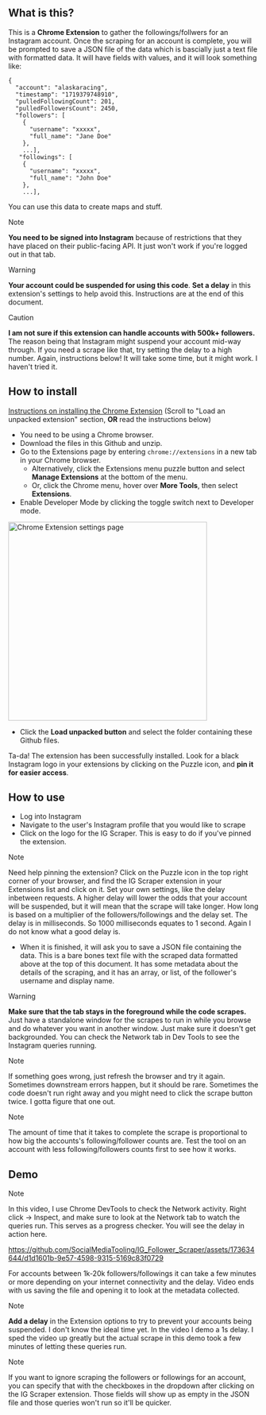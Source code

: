## What is this?
This is a **Chrome Extension** to gather the followings/follwers for an Instagram account. Once the scraping for an account is complete, you will be prompted to save a JSON file of the data which is bascially just a text file with formatted data. It will have fields with values, and it will look something like:

```
{
  "account": "alaskaracing",
  "timestamp": "1719379748910",
  "pulledFollowingCount": 201,
  "pulledFollowersCount": 2450,
  "followers": [
    {
      "username": "xxxxx",
      "full_name": "Jane Doe"
    },
    ...],
   "followings": [
    {
      "username": "xxxxx",
      "full_name": "John Doe"
    },
    ...],
```

You can use this data to create maps and stuff.

> [!NOTE]
> **You need to be signed into Instagram** because of restrictions that they have placed on their public-facing API. It just won't work if you're logged out in that tab.

> [!WARNING]
> **Your account could be suspended for using this code**. **Set a delay** in this extension's settings to help avoid this. Instructions are at the end of this document.

> [!CAUTION]
> **I am not sure if this extension can handle accounts with 500k+ followers.** The reason being that Instagram might suspend your account mid-way through. If you need a scrape like that, try setting the delay to a high number. Again, instructions below! It will take some time, but it might work. I haven't tried it.



## How to install
[Instructions on installing the Chrome Extension](https://developer.chrome.com/docs/extensions/get-started/tutorial/hello-world) (Scroll to "Load an unpacked extension" section, **OR** read the instructions below)
- You need to be using a Chrome browser.
- Download the files in this Github and unzip.
- Go to the Extensions page by entering `chrome://extensions` in a new tab in your Chrome browser.
  - Alternatively, click the Extensions menu puzzle button and select **Manage Extensions** at the bottom of the menu.
  - Or, click the Chrome menu, hover over **More Tools**, then select **Extensions**.
- Enable Developer Mode by clicking the toggle switch next to Developer mode.

<img src="https://github.com/SocialMediaTooling/IG_Follower_Scraper/assets/173634644/8a139534-5b5b-478f-a2f0-b6b988a698e2" alt="Chrome Extension settings page" width="400"/>

- Click the **Load unpacked button** and select the folder containing these Github files.

Ta-da! The extension has been successfully installed. Look for a black Instagram logo in your extensions by clicking on the Puzzle icon, and **pin it for easier access**.

## How to use
- Log into Instagram
- Navigate to the user's Instagram profile that you would like to scrape
- Click on the logo for the IG Scraper. This is easy to do if you've pinned the extension.
> [!NOTE]
> Need help pinning the extension? Click on the Puzzle icon in the top right corner of your browser, and find the IG Scraper extension in your Extensions list and click on it. Set your own settings, like the delay inbetween requests. A higher delay will lower the odds that your account will be suspended, but it will mean that the scrape will take longer. How long is based on a multiplier of the followers/followings and the delay set. The delay is in milliseconds. So 1000 milliseconds equates to 1 second. Again I do not know what a good delay is.
- When it is finished, it will ask you to save a JSON file containing the data. This is a bare bones text file with the scraped data formatted above at the top of this document. It has some metadata about the details of the scraping, and it has an array, or list, of the follower's username and display name.
  
> [!WARNING]
> **Make sure that the tab stays in the foreground while the code scrapes.** Just have a standalone window for the scrapes to run in while you browse and do whatever you want in another window. Just make sure it doesn't get backgrounded. You can check the Network tab in Dev Tools to see the Instagram queries running.

> [!NOTE]
> If something goes wrong, just refresh the browser and try it again. Sometimes downstream errors happen, but it should be rare. Sometimes the code doesn't run right away and you might need to click the scrape button twice. I gotta figure that one out.


> [!NOTE]
> The amount of time that it takes to complete the scrape is proportional to how big the accounts's following/follower counts are. Test the tool on an account with less following/followers counts first to see how it works.


## Demo
> [!NOTE]
> In this video, I use Chrome DevTools to check the Network activity. Right click -> Inspect, and make sure to look at the Network tab to watch the queries run. This serves as a progress checker. You will see the delay in action here.


https://github.com/SocialMediaTooling/IG_Follower_Scraper/assets/173634644/d1d1601b-9e57-4598-9315-5169c83f0729


For accounts between 1k-20k followers/followings it can take a few minutes or more depending on your internet connectivity and the delay. Video ends with us saving the file and opening it to look at the metadata collected.

> [!NOTE]
> **Add a delay** in the Extension options to try to prevent your accounts being suspended. I don't know the ideal time yet. In the video I demo a 1s delay. I sped the video up greatly but the actual scrape in this demo took a few minutes of letting these queries run.
 
> [!NOTE]
> If you want to ignore scraping the followers or followings for an account, you can specify that with the checkboxes in the dropdown after clicking on the IG Scraper extension. Those fields will show up as empty in the JSON file and those queries won't run so it'll be quicker.


















